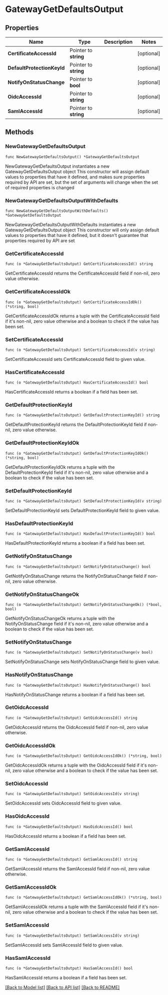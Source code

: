 # GatewayGetDefaultsOutput

## Properties

Name | Type | Description | Notes
------------ | ------------- | ------------- | -------------
**CertificateAccessId** | Pointer to **string** |  | [optional] 
**DefaultProtectionKeyId** | Pointer to **string** |  | [optional] 
**NotifyOnStatusChange** | Pointer to **bool** |  | [optional] 
**OidcAccessId** | Pointer to **string** |  | [optional] 
**SamlAccessId** | Pointer to **string** |  | [optional] 

## Methods

### NewGatewayGetDefaultsOutput

`func NewGatewayGetDefaultsOutput() *GatewayGetDefaultsOutput`

NewGatewayGetDefaultsOutput instantiates a new GatewayGetDefaultsOutput object
This constructor will assign default values to properties that have it defined,
and makes sure properties required by API are set, but the set of arguments
will change when the set of required properties is changed

### NewGatewayGetDefaultsOutputWithDefaults

`func NewGatewayGetDefaultsOutputWithDefaults() *GatewayGetDefaultsOutput`

NewGatewayGetDefaultsOutputWithDefaults instantiates a new GatewayGetDefaultsOutput object
This constructor will only assign default values to properties that have it defined,
but it doesn't guarantee that properties required by API are set

### GetCertificateAccessId

`func (o *GatewayGetDefaultsOutput) GetCertificateAccessId() string`

GetCertificateAccessId returns the CertificateAccessId field if non-nil, zero value otherwise.

### GetCertificateAccessIdOk

`func (o *GatewayGetDefaultsOutput) GetCertificateAccessIdOk() (*string, bool)`

GetCertificateAccessIdOk returns a tuple with the CertificateAccessId field if it's non-nil, zero value otherwise
and a boolean to check if the value has been set.

### SetCertificateAccessId

`func (o *GatewayGetDefaultsOutput) SetCertificateAccessId(v string)`

SetCertificateAccessId sets CertificateAccessId field to given value.

### HasCertificateAccessId

`func (o *GatewayGetDefaultsOutput) HasCertificateAccessId() bool`

HasCertificateAccessId returns a boolean if a field has been set.

### GetDefaultProtectionKeyId

`func (o *GatewayGetDefaultsOutput) GetDefaultProtectionKeyId() string`

GetDefaultProtectionKeyId returns the DefaultProtectionKeyId field if non-nil, zero value otherwise.

### GetDefaultProtectionKeyIdOk

`func (o *GatewayGetDefaultsOutput) GetDefaultProtectionKeyIdOk() (*string, bool)`

GetDefaultProtectionKeyIdOk returns a tuple with the DefaultProtectionKeyId field if it's non-nil, zero value otherwise
and a boolean to check if the value has been set.

### SetDefaultProtectionKeyId

`func (o *GatewayGetDefaultsOutput) SetDefaultProtectionKeyId(v string)`

SetDefaultProtectionKeyId sets DefaultProtectionKeyId field to given value.

### HasDefaultProtectionKeyId

`func (o *GatewayGetDefaultsOutput) HasDefaultProtectionKeyId() bool`

HasDefaultProtectionKeyId returns a boolean if a field has been set.

### GetNotifyOnStatusChange

`func (o *GatewayGetDefaultsOutput) GetNotifyOnStatusChange() bool`

GetNotifyOnStatusChange returns the NotifyOnStatusChange field if non-nil, zero value otherwise.

### GetNotifyOnStatusChangeOk

`func (o *GatewayGetDefaultsOutput) GetNotifyOnStatusChangeOk() (*bool, bool)`

GetNotifyOnStatusChangeOk returns a tuple with the NotifyOnStatusChange field if it's non-nil, zero value otherwise
and a boolean to check if the value has been set.

### SetNotifyOnStatusChange

`func (o *GatewayGetDefaultsOutput) SetNotifyOnStatusChange(v bool)`

SetNotifyOnStatusChange sets NotifyOnStatusChange field to given value.

### HasNotifyOnStatusChange

`func (o *GatewayGetDefaultsOutput) HasNotifyOnStatusChange() bool`

HasNotifyOnStatusChange returns a boolean if a field has been set.

### GetOidcAccessId

`func (o *GatewayGetDefaultsOutput) GetOidcAccessId() string`

GetOidcAccessId returns the OidcAccessId field if non-nil, zero value otherwise.

### GetOidcAccessIdOk

`func (o *GatewayGetDefaultsOutput) GetOidcAccessIdOk() (*string, bool)`

GetOidcAccessIdOk returns a tuple with the OidcAccessId field if it's non-nil, zero value otherwise
and a boolean to check if the value has been set.

### SetOidcAccessId

`func (o *GatewayGetDefaultsOutput) SetOidcAccessId(v string)`

SetOidcAccessId sets OidcAccessId field to given value.

### HasOidcAccessId

`func (o *GatewayGetDefaultsOutput) HasOidcAccessId() bool`

HasOidcAccessId returns a boolean if a field has been set.

### GetSamlAccessId

`func (o *GatewayGetDefaultsOutput) GetSamlAccessId() string`

GetSamlAccessId returns the SamlAccessId field if non-nil, zero value otherwise.

### GetSamlAccessIdOk

`func (o *GatewayGetDefaultsOutput) GetSamlAccessIdOk() (*string, bool)`

GetSamlAccessIdOk returns a tuple with the SamlAccessId field if it's non-nil, zero value otherwise
and a boolean to check if the value has been set.

### SetSamlAccessId

`func (o *GatewayGetDefaultsOutput) SetSamlAccessId(v string)`

SetSamlAccessId sets SamlAccessId field to given value.

### HasSamlAccessId

`func (o *GatewayGetDefaultsOutput) HasSamlAccessId() bool`

HasSamlAccessId returns a boolean if a field has been set.


[[Back to Model list]](../README.md#documentation-for-models) [[Back to API list]](../README.md#documentation-for-api-endpoints) [[Back to README]](../README.md)


